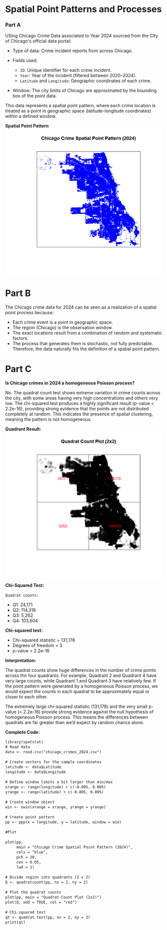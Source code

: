 # Spatial Point Patterns and Processes

### Part A
USing Chicago Crime Data associated to Year 2024 sourced from the City of Chicago's official data portal: [](https://data.cityofchicago.org/Public-Safety/Crimes-2001-to-Present/ijzp-q8t2/about_data)
 - Type of data: Crime incident reports from across Chicago.
 - Fields used:
    - ```ID```: Unique identifier for each crime incident.
    - ```Year```: Year of the incident (filtered between 2020–2024).
    - ```Latitude``` and ```Longitude```: Geographic coordinates of each crime.

- Window: The city limits of Chicago are approximated by the bounding box of the point data.

This data represents a spatial point pattern, where each crime location is treated as a point in geographic space (latitude-longitude coordinates) within a defined window.

**Spatial Point Pattern**
![](https://raw.githubusercontent.com/MishraSubash/imageCollection/refs/heads/main/chcago_PeerGraded.png)



# Part B
The Chicago crime data for 2024 can be seen as a realization of a spatial point process because:
- Each crime event is a point in geographic space.
- The region (Chicago) is the observation window.
- The exact locations result from a combination of random and systematic factors.
- The process that generates them is stochastic, not fully predictable.
Therefore, the data naturally fits the definition of a spatial point pattern.

# Part C
**Is Chicago crimes in 2024 a homogeneous Poisson process?**

No. The quadrat count test shows extreme variation in crime counts across the city, with some areas having very high concentrations and others very low. The chi-squared test produces a highly significant result (p-value < 2.2e-16), providing strong evidence that the points are not distributed completely at random. This indicates the presence of spatial clustering, meaning the pattern is not homogeneous.

**Quadrant Result:**
![](https://raw.githubusercontent.com/MishraSubash/imageCollection/refs/heads/main/quadrantResult.png)

**Chi-Squared Test:**

```Quadrat counts:```
- Q1: 24,171
- Q2: 114,318
- Q3: 5,262
- Q4: 103,604

**Chi-squared test:**
- Chi-squared statistic = 131,178
- Degrees of freedom = 3
- p-value < 2.2e-16

**Interpretation:**

The quadrat counts show huge differences in the number of crime points across the four quadrants. For example, Quadrant 2 and Quadrant 4 have very large counts, while Quadrant 1 and Quadrant 3 have relatively few. If the point pattern were generated by a homogeneous Poisson process, we would expect the counts in each quadrat to be approximately equal or closer to each other.

The extremely large chi-squared statistic (131,178) and the very small p-value (< 2.2e-16) provide strong evidence against the null hypothesis of homogeneous Poisson process. This means the differences between quadrats are far greater than we’d expect by random chance alone.

**Complete Code:**
```
library(spatstat)
# Read data 
data <- read.csv("chicago_crimes_2024.csv")

# Create vectors for the sample coordinates
latitude <- data$Latitude
longitude <- data$Longitude

# Define window limits a bit larger than min/max
xrange <- range(longitude) + c(-0.005, 0.005)
yrange <- range(latitude) + c(-0.005, 0.005)

# Create window object
win <- owin(xrange = xrange, yrange = yrange)

# Create point pattern
pp <- ppp(x = longitude, y = latitude, window = win)

#Plot

plot(pp,
     main = "Chicago Crime Spatial Point Pattern (2024)",
     cols = "blue", 
     pch = 10,    
     cex = 0.05, 
     lwd = 1)       

# Divide region into quadrants (2 x 2)
Q <- quadratcount(pp, nx = 2, ny = 2)

# Plot the quadrat counts
plot(pp, main = "Quadrat Count Plot (2x2)")
plot(Q, add = TRUE, col = "red")

# Chi-squared test
qt <- quadrat.test(pp, nx = 2, ny = 2)
print(qt)
```

